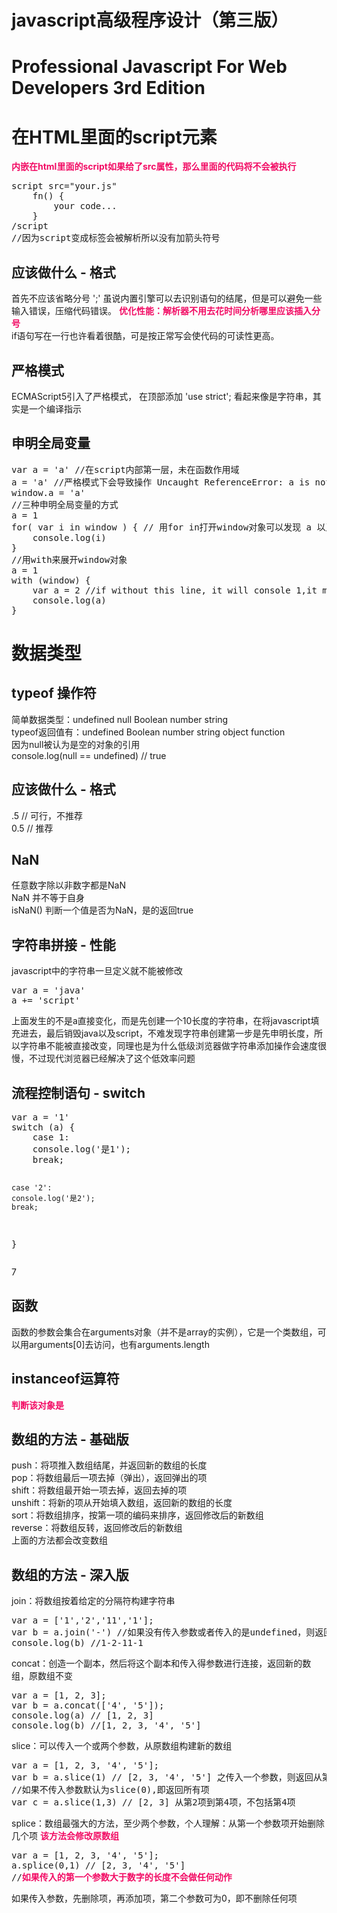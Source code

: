 <style type="text/css">
strong {
	 color: #f20b64;
}
</style>
<h1>javascript高级程序设计（第三版）</h1>
<h1>Professional Javascript For Web Developers 3rd Edition</h1>
<h1>在HTML里面的script元素</h1>
<p>
	<strong>内嵌在html里面的script如果给了src属性，那么里面的代码将不会被执行</strong>
<pre>
script src="your.js"
	fn() {
		your code...
	}
/script
//因为script变成标签会被解析所以没有加箭头符号
</pre>
</p>
<h2>应该做什么 - 格式</h2>
<p>
	首先不应该省略分号 ';' 虽说内置引擎可以去识别语句的结尾，但是可以避免一些输入错误，压缩代码错误。
	<strong>优化性能：解析器不用去花时间分析哪里应该插入分号</strong><br>
	if语句写在一行也许看着很酷，可是按正常写会使代码的可读性更高。
</p>
<h2>严格模式</h2>
<p>
	ECMAScript5引入了严格模式， 在顶部添加 'use strict'; 看起来像是字符串，其实是一个编译指示
</p>
<h2>申明全局变量</h2>
<pre>
var a = 'a' //在script内部第一层，未在函数作用域
a = 'a' //严格模式下会导致操作 Uncaught ReferenceError: a is not defined
window.a = 'a'
//三种申明全局变量的方式
a = 1
for( var i in window ) { // 用for in打开window对象可以发现 a 以及 i。如果变成let申明就不能获取到i，也就是一个申明全局变量以及作用域的问题
	console.log(i)
}
//用with来展开window对象
a = 1
with (window) {
	var a = 2 //if without this line, it will console 1,it means a is a property in object:window
	console.log(a)
}
</pre>
<h1>数据类型</h1>
<h2>typeof 操作符</h2>
<p>
	简单数据类型：undefined null Boolean number string <br>
	typeof返回值有：undefined Boolean number string object function <br>
	因为null被认为是空的对象的引用 <br>
	console.log(null == undefined) // true
</p>
<h2>应该做什么 - 格式</h2>
<p>
	.5 // 可行，不推荐 <br>
	0.5 // 推荐
</p>
<h2>NaN</h2>
<p>
	任意数字除以非数字都是NaN <br>
	NaN 并不等于自身 <br>
	isNaN() 判断一个值是否为NaN，是的返回true
</p>
<h2>字符串拼接 - 性能</h2>
<p>
	javascript中的字符串一旦定义就不能被修改 <br>
<pre>
var a = 'java'
a += 'script'
</pre>
上面发生的不是a直接变化，而是先创建一个10长度的字符串，在将javascript填充进去，最后销毁java以及script，不难发现字符串创建第一步是先申明长度，所以字符串不能被直接改变，同理也是为什么低级浏览器做字符串添加操作会速度很慢，不过现代浏览器已经解决了这个低效率问题
</p>
<h2>流程控制语句 - switch</h2>
<pre>
var a = '1'
switch (a) {
	case 1:
	console.log('是1');
	break;

	case '2':
	console.log('是2');
	break;
}
</pre>7
<h2>函数</h2>
<p>
	函数的参数会集合在arguments对象（并不是array的实例），它是一个类数组，可以用arguments[0]去访问，也有arguments.length	
</p>
<h2>instanceof运算符</h2>
<p>
	<strong>判断该对象是</strong>
</p>
<h2>数组的方法 - 基础版</h2>
<p>
	push：将项推入数组结尾，并返回新的数组的长度 <br>
	pop：将数组最后一项去掉（弹出），返回弹出的项 <br>
	shift：将数组最开始一项去掉，返回去掉的项 <br>
	unshift：将新的项从开始填入数组，返回新的数组的长度 <br>
	sort：将数组排序，按第一项的编码来排序，返回修改后的新数组 <br>
	reverse：将数组反转，返回修改后的新数组 <br>
	上面的方法都会改变数组 <br>
</p>
<h2>数组的方法 - 深入版</h2>
<p>
	join：将数组按着给定的分隔符构建字符串
<pre>
var a = ['1','2','11','1'];
var b = a.join('-') //如果没有传入参数或者传入的是undefined，则返回1,2,11,1 以逗号作为分隔符，类似toString()
console.log(b) //1-2-11-1	
</pre>
	concat：创造一个副本，然后将这个副本和传入得参数进行连接，返回新的数组，原数组不变
<pre>
var a = [1, 2, 3];
var b = a.concat(['4', '5']);
console.log(a) // [1, 2, 3]
console.log(b) //[1, 2, 3, '4', '5']
</pre>
	slice：可以传入一个或两个参数，从原数组构建新的数组
<pre>
var a = [1, 2, 3, '4', '5'];
var b = a.slice(1) // [2, 3, '4', '5'] 之传入一个参数，则返回从第几项到最后一项
//如果不传入参数默认为slice(0),即返回所有项
var c = a.slice(1,3) // [2, 3] 从第2项到第4项，不包括第4项
</pre>
	splice：数组最强大的方法，至少两个参数，个人理解：从第一个参数项开始删除几个项 <strong>该方法会修改原数组</strong> <br>
<pre>
var a = [1, 2, 3, '4', '5'];
a.splice(0,1) // [2, 3, '4', '5'] 
//<strong>如果传入的第一个参数大于数字的长度不会做任何动作</strong>
</pre>
	如果传入参数，先删除项，再添加项，第二个参数可为0，即不删除任何项
</p>